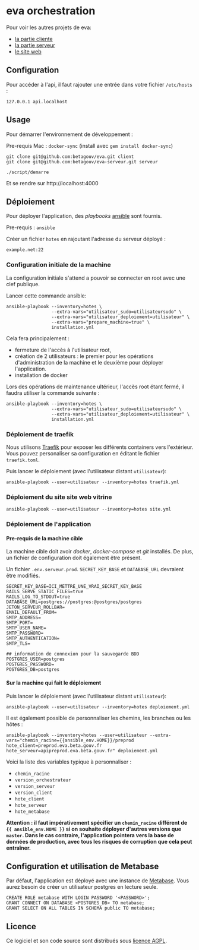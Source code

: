 # eva orchestration

Pour voir les autres projets de eva:

- [la partie cliente](https://github.com/betagouv/eva)
- [la partie serveur](https://github.com/betagouv/eva-serveur)
- [le site web](https://github.com/betagouv/eva-www)

## Configuration

Pour accéder à l'api, il faut rajouter une entrée dans votre fichier `/etc/hosts` :

    127.0.0.1 api.localhost

## Usage

Pour démarrer l'environnement de développement :

Pre-requis Mac : `docker-sync` (install avec `gem install docker-sync`)


    git clone git@github.com:betagouv/eva.git client
    git clone git@github.com:betagouv/eva-serveur.git serveur

    ./script/demarre

Et se rendre sur http://localhost:4000

## Déploiement

Pour déployer l'application, des *playbooks* [ansible][] sont fournis.

Pre-requis : `ansible`

Créer un fichier `hotes` en rajoutant l'adresse du serveur déployé :

    example.net:22

### Configuration initiale de la machine

La configuration initiale s'attend a pouvoir se connecter en root avec une clef publique.

Lancer cette commande ansible:

    ansible-playbook --inventory=hotes \
                     --extra-vars="utilisateur_sudo=utilisateursudo" \
                     --extra-vars="utilisateur_deploiement=utilisateur" \
                     --extra-vars="prepare_machine=true" \
                     installation.yml

Cela fera principalement :
 - fermeture de l'accès à l'utilisateur root,
 - création de 2 utilisateurs : le premier pour les opérations d'administration de la machine et le deuxième pour déployer l'application.
 - installation de docker

Lors des opérations de maintenance ultérieur, l'accès root étant fermé, il
faudra utiliser la commande suivante :

    ansible-playbook --inventory=hotes \
                     --extra-vars="utilisateur_sudo=utilisateursudo" \
                     --extra-vars="utilisateur_deploiement=utilisateur" \
                     installation.yml

### Déploiement de traefik

Nous utilisons [Traefik][] pour exposer les différents containers vers l'extérieur. Vous pouvez personaliser sa configuration en éditant le fichier `traefik.toml`.

Puis lancer le déploiement (avec l'utilisateur distant `utilisateur`):

    ansible-playbook --user=utilisateur --inventory=hotes traefik.yml

### Déploiement du site site web vitrine

    ansible-playbook --user=utilisateur --inventory=hotes site.yml

### Déploiement de l'application

#### Pre-requis de la machine cible

La machine cible doit avoir *docker*, *docker-compose* et *git* installés.
De plus, un fichier de configuration doit également être présent.

Un fichier `.env.serveur.prod`. `SECRET_KEY_BASE` et `DATABASE_URL` devraient être modifiés.

    SECRET_KEY_BASE=ICI_METTRE_UNE_VRAI_SECRET_KEY_BASE
    RAILS_SERVE_STATIC_FILES=true
    RAILS_LOG_TO_STDOUT=true
    DATABASE_URL=postgres://postgres:@postgres/postgres
    JETON_SERVEUR_ROLLBAR=
    EMAIL_DEFAULT_FROM=
    SMTP_ADDRESS=
    SMTP_PORT=
    SMTP_USER_NAME=
    SMTP_PASSWORD=
    SMTP_AUTHENTICATION=
    SMTP_TLS=

    ## information de connexion pour la sauvegarde BDD
    POSTGRES_USER=postgres
    POSTGRES_PASSWORD=
    POSTGRES_DB=postgres

#### Sur la machine qui fait le déploiement

Puis lancer le déploiement (avec l'utilisateur distant `utilisateur`):

    ansible-playbook --user=utilisateur --inventory=hotes deploiement.yml

Il est également possible de personnaliser les chemins, les branches ou les hôtes :

    ansible-playbook --inventory=hotes --user=utilisateur --extra-vars="chemin_racine={{ansible_env.HOME}}/preprod hote_client=preprod.eva.beta.gouv.fr hote_serveur=apipreprod.eva.beta.gouv.fr" deploiement.yml

Voici la liste des variables typique à personnaliser :

- `chemin_racine`
- `version_orchestrateur`
- `version_serveur`
- `version_client`
- `hote_client`
- `hote_serveur`
- `hote_metabase`

**Attention : il faut impérativement spécifier un `chemin_racine` différent de `{{ ansible_env.HOME }}` si on souhaite déployer d'autres versions que `master`. Dans le cas contraire, l'application pointera vers la base de données de production, avec tous les risques de corruption que cela peut entraîner.**

## Configuration et utilisation de Metabase

Par défaut, l'application est déployé avec une instance de [Metabase][]. Vous aurez besoin de créer un utilisateur postgres en lecture seule.

    CREATE ROLE metabase WITH LOGIN PASSWORD '<PASSWORD>';
    GRANT CONNECT ON DATABASE <POSTGRES_DB> TO metabase;
    GRANT SELECT ON ALL TABLES IN SCHEMA public TO metabase;

## Licence

Ce logiciel et son code source sont distribués sous [licence AGPL](https://www.gnu.org/licenses/why-affero-gpl.fr.html).

[ansible]: https://www.ansible.com/
[traefik]: https://traefik.io/
[metabase]: https://www.metabase.com/
